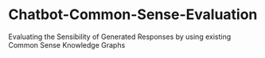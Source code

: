 # Chatbot-Common-Sense-Evaluation
Evaluating the Sensibility of Generated Responses by using existing Common Sense Knowledge Graphs

